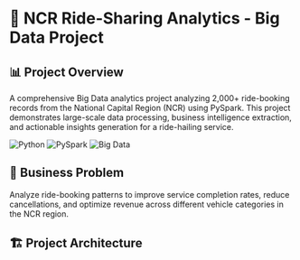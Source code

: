 # 🚗 NCR Ride-Sharing Analytics - Big Data Project

## 📊 Project Overview
A comprehensive Big Data analytics project analyzing 2,000+ ride-booking records from the National Capital Region (NCR) using PySpark. This project demonstrates large-scale data processing, business intelligence extraction, and actionable insights generation for a ride-hailing service.

![Python](https://img.shields.io/badge/Python-3.8%2B-blue)
![PySpark](https://img.shields.io/badge/PySpark-3.0%2B-orange)
![Big Data](https://img.shields.io/badge/Big%20Data-Analytics-brightgreen)

## 🎯 Business Problem
Analyze ride-booking patterns to improve service completion rates, reduce cancellations, and optimize revenue across different vehicle categories in the NCR region.

## 🏗️ Project Architecture
